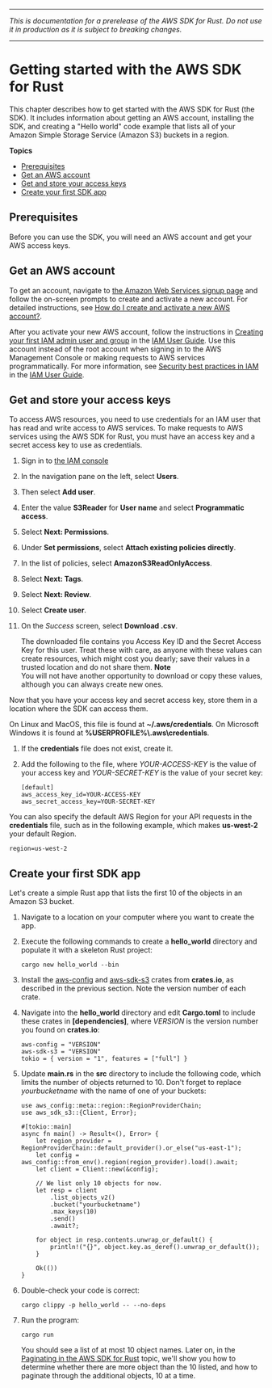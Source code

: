 --------

 *This is documentation for a prerelease of the AWS SDK for Rust\. Do not use it in production as it is subject to breaking changes\.* 

--------

# Getting started with the AWS SDK for Rust<a name="getting-started"></a>

This chapter describes how to get started with the AWS SDK for Rust \(the SDK\)\. It includes information about getting an AWS account, installing the SDK, and creating a "Hello world" code example that lists all of your Amazon Simple Storage Service \(Amazon S3\) buckets in a region\.

**Topics**
+ [Prerequisites](#getting-started-prerequisites)
+ [Get an AWS account](#getting-started-step1)
+ [Get and store your access keys](#getting-started-step2)
+ [Create your first SDK app](#hello-world)

## Prerequisites<a name="getting-started-prerequisites"></a>

Before you can use the SDK, you will need an AWS account and get your AWS access keys\.

## Get an AWS account<a name="getting-started-step1"></a>

To get an account, navigate to [the Amazon Web Services signup page](http://portal.aws.amazon.com/billing/signup) and follow the on\-screen prompts to create and activate a new account\. For detailed instructions, see [How do I create and activate a new AWS account?](http://aws.amazon.com/premiumsupport/knowledge-center/create-and-activate-aws-account/)\.

After you activate your new AWS account, follow the instructions in [Creating your first IAM admin user and group](https://docs.aws.amazon.com/IAM/latest/UserGuide/getting-started_create-admin-group.html#getting-started_create-admin-group-console) in the [IAM User Guide](https://docs.aws.amazon.com/IAM/latest/UserGuide/)\. Use this account instead of the root account when signing in to the AWS Management Console or making requests to AWS services programmatically\. For more information, see [Security best practices in IAM](https://docs.aws.amazon.com/IAM/latest/UserGuide/best-practices.html#lock-away-credentials) in the [IAM User Guide](https://docs.aws.amazon.com/IAM/latest/UserGuide/)\.

## Get and store your access keys<a name="getting-started-step2"></a>

To access AWS resources, you need to use credentials for an IAM user that has read and write access to AWS services\. To make requests to AWS services using the AWS SDK for Rust, you must have an access key and a secret access key to use as credentials\.

1. Sign in to [the IAM console](https://console.aws.amazon.com/iam/) 

1. In the navigation pane on the left, select **Users**\.

1. Then select **Add user**\.

1. Enter the value **S3Reader** for **User name** and select **Programmatic access**\.

1. Select **Next: Permissions**\.

1. Under **Set permissions**, select **Attach existing policies directly**\.

1. In the list of policies, select **AmazonS3ReadOnlyAccess**\.

1. Select **Next: Tags**\.

1. Select **Next: Review**\.

1. Select **Create user**\.

1. On the *Success* screen, select **Download \.csv**\.

   The downloaded file contains you Access Key ID and the Secret Access Key for this user\. Treat these with care, as anyone with these values can create resources, which might cost you dearly; save their values in a trusted location and do not share them\.
**Note**  
You will not have another opportunity to download or copy these values, although you can always create new ones\.

Now that you have your access key and secret access key, store them in a location where the SDK can access them\.

On Linux and MacOS, this file is found at **\~/\.aws/credentials**\. On Microsoft Windows it is found at **%USERPROFILE%\\\.aws\\credentials**\.

1. If the **credentials** file does not exist, create it\.

1. Add the following to the file, where *YOUR\-ACCESS\-KEY* is the value of your access key and *YOUR\-SECRET\-KEY* is the value of your secret key:

   ```
   [default]
   aws_access_key_id=YOUR-ACCESS-KEY
   aws_secret_access_key=YOUR-SECRET-KEY
   ```

You can also specify the default AWS Region for your API requests in the **credentials** file, such as in the following example, which makes **us\-west\-2** your default Region\.

```
region=us-west-2
```

## Create your first SDK app<a name="hello-world"></a>

Let's create a simple Rust app that lists the first 10 of the objects in an Amazon S3 bucket\.

1. Navigate to a location on your computer where you want to create the app\.

1. Execute the following commands to create a **hello\_world** directory and populate it with a skeleton Rust project:

   ```
   cargo new hello_world --bin
   ```

1. Install the [aws\-config](https://crates.io/crates/aws-config) and [aws\-sdk\-s3](https://crates.io/crates/aws-sdk-s3) crates from **crates\.io**, as described in the previous section\. Note the version number of each crate\.

1. Navigate into the **hello\_world** directory and edit **Cargo\.toml** to include these crates in **\[dependencies\]**, where *VERSION* is the version number you found on **crates\.io**:

   ```
   aws-config = "VERSION"
   aws-sdk-s3 = "VERSION"
   tokio = { version = "1", features = ["full"] }
   ```

1. Update **main\.rs** in the **src** directory to include the following code, which limits the number of objects returned to 10\. Don't forget to replace *yourbucketname* with the name of one of your buckets:

   ```
   use aws_config::meta::region::RegionProviderChain;
   use aws_sdk_s3::{Client, Error};
   
   #[tokio::main]
   async fn main() -> Result<(), Error> {
       let region_provider = RegionProviderChain::default_provider().or_else("us-east-1");
       let config = aws_config::from_env().region(region_provider).load().await;
       let client = Client::new(&config);
   
       // We list only 10 objects for now.
       let resp = client
           .list_objects_v2()
           .bucket("yourbucketname")
           .max_keys(10)
           .send()
           .await?;
   
       for object in resp.contents.unwrap_or_default() {
           println!("{}", object.key.as_deref().unwrap_or_default());
       }
   
       Ok(())
   }
   ```

1. Double\-check your code is correct:

   ```
   cargo clippy -p hello_world -- --no-deps
   ```

1. Run the program:

   ```
   cargo run
   ```

   You should see a list of at most 10 object names\. Later on, in the [Paginating in the AWS SDK for Rust](paginating.md) topic, we'll show you how to determine whether there are more object than the 10 listed, and how to paginate through the additional objects, 10 at a time\.